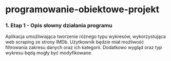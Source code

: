 # programowanie-obiektowe-projekt

### 1. Etap 1 - Opis słowny działania programu

Aplikacja umożliwiająca tworzenie różnego typu wykresów, wykorzystująca web scraping ze strony IMDb. Użytkownik będzie miał możliwość filtrowania zakresu danych oraz ich kategorii. Dodatkowo wygląd oraz typ wykresu będą mogły być modyfikowane.
